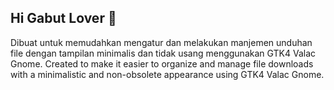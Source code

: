 ## Hi Gabut Lover 👋
Dibuat untuk memudahkan mengatur dan melakukan manjemen unduhan file dengan tampilan minimalis dan tidak usang menggunakan GTK4 Valac Gnome.
Created to make it easier to organize and manage file downloads with a minimalistic and non-obsolete appearance using GTK4 Valac Gnome.

